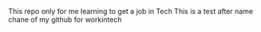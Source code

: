 This repo only for me learning to get a job in Tech
This is a test after name chane of my github for workintech
